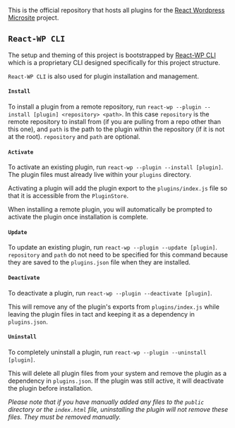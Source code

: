 This is the official repository that hosts all plugins for the [React Wordpress Microsite](https://github.com/FluentCo/React-Wordpress-Microsite) project.

## `React-WP CLI`
The setup and theming of this project is bootstrapped by [React-WP CLI](https://github.com/FluentCo/React-WP-CLI) which is a proprietary CLI designed specifically for this project structure.

`React-WP CLI` is also used for plugin installation and management.

#### `Install`
To install a plugin from a remote repository, run `react-wp --plugin --install [plugin] <repository> <path>`. In this case `repository` is the remote repository to install from (if you are pulling from a repo other than this one), and `path` is the path to the plugin within the repository (if it is not at the root).
`repository` and `path` are optional.

####  `Activate`
To activate an existing plugin, run `react-wp --plugin --install [plugin]`. The plugin files must already live within your `plugins` directory.

Activating a plugin will add the plugin export to the `plugins/index.js` file so that it is accessible from the `PluginStore`.

When installing a remote plugin, you will automatically be prompted to activate the plugin once installation is complete.

#### `Update`
To update an existing plugin, run `react-wp --plugin --update [plugin]`. `repository` and `path` do not need to be specified for this command because they are saved to the `plugins.json` file when they are installed.

#### `Deactivate`
To deactivate a plugin, run `react-wp --plugin --deactivate [plugin]`.

This will remove any of the plugin's exports from `plugins/index.js` while leaving the plugin files in tact and keeping it as a dependency in `plugins.json`.

#### `Uninstall`
To completely uninstall a plugin, run `react-wp --plugin --uninstall [plugin]`.

This will delete all plugin files from your system and remove the plugin as a dependency in `plugins.json`. If the plugin was still active, it will deactivate the plugin before installation.

*Please note that if you have manually added any files to the `public` directory or the `index.html` file, uninstalling the plugin will not remove these files. They must be removed manually.*

